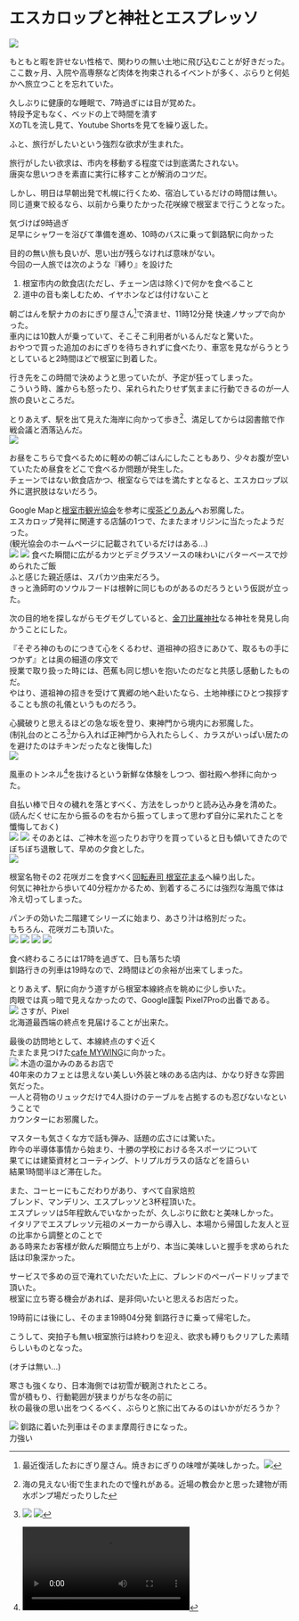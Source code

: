 # エスカロップと神社とエスプレッソ

![](img/PXL_20231111_100656746.jpg)

もともと暇を許せない性格で、関わりの無い土地に飛び込むことが好きだった。  
ここ数ヶ月、入院や高専祭など肉体を拘束されるイベントが多く、ぶらりと何処かへ旅立つことを忘れていた。  

久しぶりに健康的な睡眠で、7時過ぎには目が覚めた。  
特段予定もなく、ベッドの上で時間を潰す  
XのTLを流し見て、Youtube Shortsを見てを繰り返した。  

ふと、旅行がしたいという強烈な欲求が生まれた。  

旅行がしたい欲求は、市内を移動する程度では到底満たされない。  
唐突な思いつきを素直に実行に移すことが解消のコツだ。  

しかし、明日は早朝出発で札幌に行くため、宿泊しているだけの時間は無い。  
同じ道東で絞るなら、以前から乗りたかった花咲線で根室まで行こうとなった。  

気づけば9時過ぎ  
足早にシャワーを浴びて準備を進め、10時のバスに乗って釧路駅に向かった  

目的の無い旅も良いが、思い出が残らなければ意味がない。  
今回の一人旅では次のような『縛り』を設けた  

1. 根室市内の飲食店(ただし、チェーン店は除く)で何かを食べること  
2. 道中の音も楽しむため、イヤホンなどは付けないこと  

朝ごはんを駅ナカのおにぎり屋さん[^1]で済ませ、11時12分発 快速ノサップで向かった。  
車内には10数人が乗っていて、そこそこ利用者がいるんだなと驚いた。  
おやつで買った追加のおにぎりを待ちきれずに食べたり、車窓を見ながらうとうとしていると2時間ほどで根室に到着した。  

行き先をこの時間で決めようと思っていたが、予定が狂ってしまった。  
こういう時、誰からも怒ったり、呆れられたりせず気ままに行動できるのが一人旅の良いところだ。  

とりあえず、駅を出て見えた海岸に向かって歩き[^2]、満足してからは図書館で作戦会議と洒落込んだ。  
![](img/PXL_20231111_045300129.jpg)

お昼をこちらで食べるために軽めの朝ごはんにしたこともあり、少々お腹が空いていたため昼食をどこで食べるか問題が発生した。  
チェーンではない飲食店かつ、根室ならではを満たすとなると、エスカロップ以外に選択肢はないだろう。  

Google Mapと[根室市観光協会](https://www.nemuro-kankou.com)を参考に[喫茶どりあん](https://maps.app.goo.gl/hzKBL9EAAe89XfH26)へお邪魔した。  
エスカロップ発祥に関連する店舗の1つで、たまたまオリジンに当たったようだった。  
(観光協会のホームページに記載されているだけはある...)  
![](img/PXL_20231111_055650677.jpg)
![](img/PXL_20231111_053926002.jpg)
食べた瞬間に広がるカツとデミグラスソースの味わいにバターベースで炒められたご飯  
ふと感じた親近感は、スパカツ由来だろう。  
きっと漁師町のソウルフードは根幹に同じものがあるのだろうという仮説が立った。  

次の目的地を探しながらモグモグしていると、[金刀比羅神社](https://www.nemuro-kotohira.com)なる神社を発見し向かうことにした。  

『そぞろ神のものにつきて心をくるわせ、道祖神の招きにあひて、取るもの手につかず』とは奥の細道の序文で  
授業で取り扱った時には、芭蕉も同じ想いを抱いたのだなと共感し感動したものだ。  
やはり、道祖神の招きを受けて異郷の地へ赴いたなら、土地神様にひとつ挨拶することも旅の礼儀というものだろう。  

心臓破りと思えるほどの急な坂を登り、東神門から境内にお邪魔した。  
(制礼台のところ[^3]から入れば正神門から入れたらしく、カラスがいっぱい居たのを避けたのはチキンだったなと後悔した)  
![](img/PXL_20231111_062612354.jpg)

風車のトンネル[^4]を抜けるという新鮮な体験をしつつ、御社殿へ参拝に向かった。  

自払い棒で日々の穢れを落とすべく、方法をしっかりと読み込み身を清めた。  
(読んだくせに左から振るのを右から振ってしまって思わず自分に呆れたことを懺悔しておく)  
![](img/PXL_20231111_062855948.jpg)
![](img/PXL_20231111_062935930.jpg)
そのあとは、ご神木を巡ったりお守りを買っていると日も傾いてきたので  
ぼちぼち退散して、早めの夕食とした。  
![](img/PXL_20231111_063842269.jpg)

根室名物その2 花咲ガニを食すべく[回転寿司 根室花まる](https://www.sushi-hanamaru.com)へ繰り出した。  
何気に神社から歩いて40分程かかるため、到着するころには強烈な海風で体は冷え切ってしまった。  

パンチの効いた二階建てシリーズに始まり、あさり汁は格別だった。  
もちろん、花咲ガニも頂いた。  
![](img/PXL_20231111_072055882.MP.jpg)
![](img/PXL_20231111_073711482.jpg)
![](img/PXL_20231111_074322770.jpg)
![](img/PXL_20231111_080432329.jpg)

食べ終わるころには17時を過ぎて、日も落ちた頃  
釧路行きの列車は19時なので、2時間ほどの余裕が出来てしまった。  

とりあえず、駅に向かう道すがら根室本線終点を眺めに少し歩いた。  
肉眼では真っ暗で見えなかったので、Google謹製 Pixel7Proの出番である。  
![](img/PXL_20231111_082948623.NIGHT.jpg)
さすが、Pixel  
北海道最西端の終点を見届けることが出来た。  

最後の訪問地として、本線終点のすぐ近く  
たまたま見つけた[cafe MYWING](https://www.mywing.info)に向かった。  
![](img/PXL_20231111_090719269.jpg)
木造の温かみのあるお店で  
40年来のカフェとは思えない美しい外装と味のある店内は、かなり好きな雰囲気だった。  
一人と荷物のリュックだけで4人掛けのテーブルを占拠するのも忍びないなということで  
カウンターにお邪魔した。  

マスターも気さくな方で話も弾み、話題の広さには驚いた。  
昨今の半導体事情から始まり、十勝の学校における冬スポーツについて  
果てには建築資材とコーティング、トリプルガラスの話などを語らい  
結果1時間半ほど滞在した。  

また、コーヒーにもこだわりがあり、すべて自家焙煎  
ブレンド、マンデリン、エスプレッソと3杯程頂いた。  
エスプレッソは5年程飲んでいなかったが、久しぶりに飲むと美味しかった。  
イタリアでエスプレッソ元祖のメーカーから導入し、本場から帰国した友人と豆の比率から調整とのことで  
ある時来たお客様が飲んだ瞬間立ち上がり、本当に美味しいと握手を求められた話は印象深かった。  

サービスで多めの豆で淹れていただいた上に、ブレンドのペーパードリップまで頂いた。  
根室に立ち寄る機会があれば、是非伺いたいと思えるお店だった。  

19時前には後にし、そのまま19時04分発 釧路行きに乗って帰宅した。  


こうして、突拍子も無い根室旅行は終わりを迎え、欲求も縛りもクリアした素晴らしいものとなった。  

(オチは無い...)  

寒さも強くなり、日本海側では初雪が観測されたところ。  
雪が積もり、行動範囲が狭まりがちな冬の前に  
秋の最後の思い出をつくるべく、ぶらりと旅に出てみるのはいかがだろうか？  


![](img/PXL_20231111_124518262.jpg)
釧路に着いた列車はそのまま摩周行きになった。  
力強い  




[^1]: 最近復活したおにぎり屋さん。焼きおにぎりの味噌が美味しかった。![](img/PXL_20231111_020644337.jpg)
[^2]: 海の見えない街で生まれたので憧れがある。近場の教会かと思った建物が雨水ポンプ場だったりした
[^3]: ![](img/PXL_20231111_062801834.jpg) ![](img/PXL_20231111_062540528.jpg)
[^4]: ![](img/PXL_20231111_062817030.mp4)